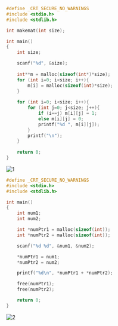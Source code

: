 ```c
#define _CRT_SECURE_NO_WARNINGS
#include <stdio.h>
#include <stdlib.h>

int makemat(int size);

int main()
{
    int size;

    scanf("%d", &size);
      
    int**m = malloc(sizeof(int*)*size);
    for (int i=0; i<size; i++){
        m[i] = malloc(sizeof(int)*size);
    }
    
    for (int i=0; i<size; i++){
        for (int j=0; j<size; j++){
            if (i==j) m[i][j] = 1;
            else m[i][j] = 0;
            printf("%d ", m[i][j]);
        }
        printf("\n");
    }
    
    return 0;
}
```
![1](https://user-images.githubusercontent.com/51956616/195082493-00ddb256-1e24-4579-9f9f-6a3fe769f366.PNG)


```c
#define _CRT_SECURE_NO_WARNINGS
#include <stdio.h>
#include <stdlib.h>

int main()
{
    int num1;
    int num2;

    int *numPtr1 = malloc(sizeof(int));
    int *numPtr2 = malloc(sizeof(int));

    scanf("%d %d", &num1, &num2);

    *numPtr1 = num1;
    *numPtr2 = num2;

    printf("%d\n", *numPtr1 + *numPtr2);

    free(numPtr1);
    free(numPtr2);

    return 0;
}
```
![2](https://user-images.githubusercontent.com/51956616/195082640-3e817b1c-4efa-47e2-971a-7ee774b8ebe9.PNG)

